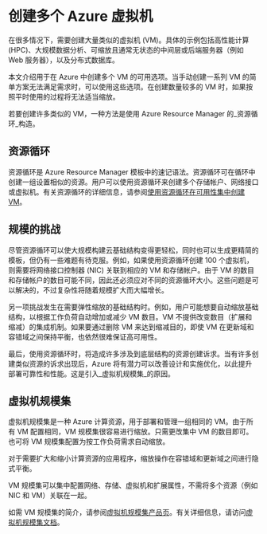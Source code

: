 <properties
	pageTitle="创建多个虚拟机 | Azure"
	description="用于在 Windows 上创建多个虚拟机的选项"
	services="virtual-machines-windows"
	documentationCenter=""
	authors="gbowerman"
	manager="timlt"
	editor=""
	tags="azure-resource-manager"/>  


<tags
	ms.service="virtual-machines-windows"
	ms.workload="na"
	ms.tgt_pltfrm="na"
	ms.devlang="na"
	ms.topic="article"
	ms.date="10/25/2016"
	wacn.date="01/05/2017"
	ms.author="guybo"/>  


# 创建多个 Azure 虚拟机

在很多情况下，需要创建大量类似的虚拟机 (VM)。具体的示例包括高性能计算 (HPC)、大规模数据分析、可缩放且通常无状态的中间层或后端服务器（例如 Web 服务器），以及分布式数据库。

本文介绍用于在 Azure 中创建多个 VM 的可用选项。当手动创建一系列 VM 的简单方案无法满足需求时，可以使用这些选项。在创建数量较多的 VM 时，如果按照平时使用的过程将无法适当缩放。

若要创建许多类似的 VM，一种方法是使用 Azure Resource Manager 的_资源循环_构造。

## 资源循环

资源循环是 Azure Resource Manager 模板中的速记语法。资源循环可在循环中创建一组设置相似的资源。用户可以使用资源循环来创建多个存储帐户、网络接口或虚拟机。有关资源循环的详细信息，请参阅[使用资源循环在可用性集中创建 VM](https://github.com/Azure/azure-quickstart-templates/tree/master/201-vm-copy-index-loops/)。

## 规模的挑战

尽管资源循环可以使大规模构建云基础结构变得更轻松，同时也可以生成更精简的模板，但仍有一些难题有待克服。例如，如果使用资源循环创建 100 个虚拟机，则需要将网络接口控制器 (NIC) 关联到相应的 VM 和存储帐户。由于 VM 的数目和存储帐户的数目可能不同，因此还必须应对不同的资源循环大小。这些问题是可以解决的，不过复杂性将随着规模扩大而大幅增长。

另一项挑战发生在需要弹性缩放的基础结构时。例如，用户可能想要自动缩放基础结构，以根据工作负荷自动增加或减少 VM 数目。VM 不提供改变数目（扩展和缩减）的集成机制。如果要通过删除 VM 来达到缩减目的，即使 VM 在更新域和容错域之间保持平衡，也依然很难保证高可用性。

最后，使用资源循环时，将造成许多涉及到底层结构的资源创建诉求。当有许多创建类似资源的诉求出现后，Azure 将有潜力可以改善设计和实施优化，以此提升部署可靠性和性能。这是引入_虚拟机规模集_的原因。

## 虚拟机规模集

虚拟机规模集是一种 Azure 计算资源，用于部署和管理一组相同的 VM。由于所有 VM 配置相同，VM 规模集很容易进行缩放。只需更改集中 VM 的数目即可。也可将 VM 规模集配置为按工作负荷需求自动缩放。

对于需要扩大和缩小计算资源的应用程序，缩放操作在容错域和更新域之间进行隐式平衡。

VM 规模集可以集中配置网络、存储、虚拟机和扩展属性，不需将多个资源（例如 NIC 和 VM）关联在一起。

如需 VM 规模集的简介，请参阅[虚拟机规模集产品页](/home/features/virtual-machine-scale-sets/)。有关详细信息，请访问[虚拟机规模集文档](/documentation/services/virtual-machine-scale-sets/)。

<!---HONumber=Mooncake_Quality_Review_1202_2016-->